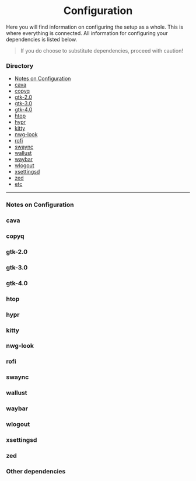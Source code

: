 <h1 align=center>
Configuration
</h1>

Here you will find information on configuring the setup as a whole. This is where everything is connected. All information for configuring your dependencies is listed below.
> If you do choose to substitute dependencies, proceed with caution!

### Directory
- [Notes on Configuration](#Notes-on-Configuration)
- [cava]()
- [copyq]()
- [gtk-2.0]()
- [gtk-3.0]()
- [gtk-4.0]()
- [htop]()
- [hypr]()
- [kitty]()
- [nwg-look]()
- [rofi]()
- [swaync]()
- [wallust]()
- [waybar]()
- [wlogout]()
- [xsettingsd]()
- [zed]()
- [etc](#Other-dependencies)

---

### Notes on Configuration

### cava

### copyq
### gtk-2.0
### gtk-3.0
### gtk-4.0
### htop
### hypr
### kitty
### nwg-look
### rofi
### swaync
### wallust
### waybar
### wlogout
### xsettingsd
### zed
### Other dependencies


  
